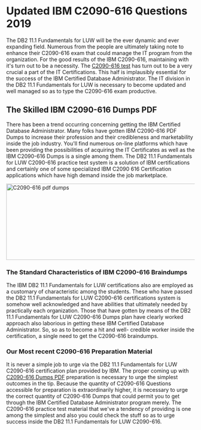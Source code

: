 <h1><strong>Updated IBM C2090-616 Questions 2019</strong></h1>
<p>The DB2 11.1 Fundamentals for LUW will be the ever dynamic and ever expanding field. Numerous from the people are ultimately taking note to enhance their C2090-616 exam that could manage the IT program from the organization. For the good results of the IBM C2090-616, maintaining with it's turn out to be a necessity. The <a href="https://www.securedumps.com/C2090-616-cheat-sheet.html">C2090-616 test</a> has turn out to be a very crucial a part of the IT Certifications. This half is implausibly essential for the success of the IBM Certified Database Administrator. The IT division in the DB2 11.1 Fundamentals for LUW is necessary to become updated and well managed so as to type the C2090-616 exam productive.</p>
<h2><strong>The Skilled IBM C2090-616 Dumps PDF</strong></h2>
<p>There has been a trend occurring concerning getting the IBM Certified Database Administrator. Many folks have gotten IBM C2090-616 PDF Dumps to increase their profession and their credibleness and marketability inside the job industry. You'll find numerous on-line platforms which have been providing the possibilities of acquiring the IT Certificates as well as the IBM C2090-616 Dumps is a single among them. The DB2 11.1 Fundamentals for LUW C2090-616 practice test system is a solution of IBM certifications and certainly one of some specialized IBM C2090 616 Certification applications which have high demand inside the job marketplace.</p>
<p><a href="https://www.securedumps.com/C2090-616-cheat-sheet.html"><img src="https://i.imgur.com/LkNlujf.jpg" alt="C2090-616 pdf dumps" width="550" height="204" /></a></p>
<h3><strong>The Standard Characteristics of IBM C2090-616 Braindumps</strong></h3>
<p>The IBM DB2 11.1 Fundamentals for LUW certifications also are employed as a customary of characteristic among the students. These who have passed the DB2 11.1 Fundamentals for LUW C2090-616 certifications system is somehow well acknowledged and have abilities that ultimately needed by practically each organization. Those that have gotten by means of the DB2 11.1 Fundamentals for LUW C2090-616 Dumps plan have clearly worked approach also laborious in getting these IBM Certified Database Administrator. So, so as to become a hit and well- credible worker inside the certification, a single need to get the C2090-616 braindumps.</p>
<h3><strong>Our Most recent C2090-616 Preparation Material</strong></h3>
<p>It is never a simple job to urge via the DB2 11.1 Fundamentals for LUW C2090-616 certification plan provided by IBM. The proper coming up with <a href="https://www.securedumps.com/C2090-616-cheat-sheet.html">C2090-616 Dumps PDF</a> preparation is necessary to urge the simplest outcomes in the tip. Because the quantity of C2090-616 Questions accessible for preparation is extraordinarily higher, it is necessary to urge the correct quantity of C2090-616 Dumps that could permit you to get through the IBM Certified Database Administrator program merely. The C2090-616 practice test material that we've a tendency of providing is one among the simplest and also you could check the stuff so as to urge success inside the DB2 11.1 Fundamentals for LUW C2090-616.</p>
